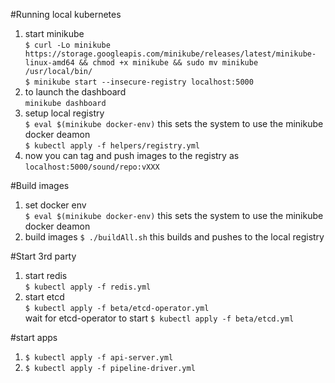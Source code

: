 #Running local kubernetes

1. start minikube  
`$ curl -Lo minikube https://storage.googleapis.com/minikube/releases/latest/minikube-linux-amd64 && chmod +x minikube && sudo mv minikube /usr/local/bin/`  
`$ minikube start --insecure-registry localhost:5000`
2. to launch the dashboard  
`minikube dashboard`
3. setup local registry  
`$ eval $(minikube docker-env)` this sets the system to use the minikube docker deamon  
`$ kubectl apply -f helpers/registry.yml`
4. now you can tag and push images to the registry as `localhost:5000/sound/repo:vXXX`  

#Build images
1. set docker env  
`$ eval $(minikube docker-env)` this sets the system to use the minikube docker deamon  
2. build images
`$ ./buildAll.sh` this builds and pushes to the local registry

#Start 3rd party 
1. start redis  
`$ kubectl apply -f redis.yml`
2. start etcd   
`$ kubectl apply -f beta/etcd-operator.yml`  
wait for etcd-operator to start
`$ kubectl apply -f beta/etcd.yml`

#start apps
1. `$ kubectl apply -f api-server.yml`
2. `$ kubectl apply -f pipeline-driver.yml`